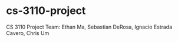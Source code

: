 # cs-3110-project
CS 3110 Project Team:
Ethan Ma, Sebastian DeRosa, Ignacio Estrada Cavero, Chris Um
